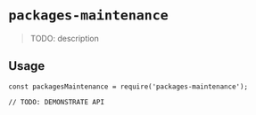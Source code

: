 # `packages-maintenance`

> TODO: description

## Usage

```
const packagesMaintenance = require('packages-maintenance');

// TODO: DEMONSTRATE API
```
